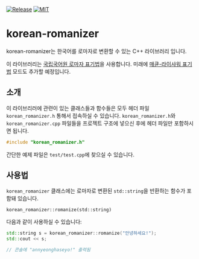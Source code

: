 [![Release](https://img.shields.io/github/v/release/uki7/korean-romanizer)](https://github.com/uki7/korean-romanizer/releases/latest)
[![MIT](https://img.shields.io/badge/license-MIT-blue.svg)](https://opensource.org/licenses/MIT)

# korean-romanizer

korean-romanizer는 한국어를 로마자로 변환할 수 있는 C++ 라이브러리 입니다.

이 라이브러리는 [국립국어원 로마자 표기법](https://www.korean.go.kr/front/page/pageView.do?page_id=P000149&mn_id=99)을 사용합니다.
미래에 [매큔-라이샤워 표기법](https://ko.wikipedia.org/wiki/%EB%A7%A4%ED%81%94-%EB%9D%BC%EC%9D%B4%EC%83%A4%EC%9B%8C_%ED%91%9C%EA%B8%B0%EB%B2%95)
모드도 추가할 예정입니다.

## 소개

이 라이브리러에 관련이 있는 클래스들과 함수들은 모두 헤더 파일 `korean_romanizer.h` 통해서 접속하실 수 있습니다.
`korean_romanizer.h`와 `korean_romanizer.cpp` 파일들을 프로젝트 구조에 넣으신 후에 헤더 파일만 포함하시면 됩니다.

```c++
#include "korean_romanizer.h"
```

간단한 예제 파일은 ```test/test.cpp```에 찾으실 수 있습니다.

## 사용법

`korean_romanizer` 클래스에는 로마자로 변환된 `std::string`을 반환하는 함수가 포함돼 있습니다.

`korean_romanizer::romanize(std::string)`

다음과 같이 사용하실 수 있습니다:

```c++
std::string s = korean_romanizer::romanize("안녕하세요!");
std::cout << s;

// 콘솔에 "annyeonghaseyo!" 출력됨
```